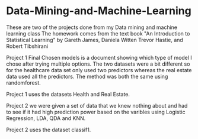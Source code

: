 # Data-Mining-and-Machine-Learning
These are two of the projects done from my Data mining and machine learning class
The homework comes from the text book "An Introduction to Statistical Learning"
by Gareth James, Daniela Witten Trevor Hastie, and Robert Tibshirani

Project 1 Final Chosen models is a document showing which type of model I chose after trying multiple options. The two datasets were a bit different so for the healthcare data set only used two predictors whereas the real estate data used all the predictors. The method was both the same using randomforest.

Project 1 uses the datasets Health and Real Estate.

Project 2 we were given a set of data that we knew nothing about and had to see if it had high prediction power based on the varibles using Logistic Regression, LDA, QDA and KNN.

Project 2 uses the dataset classif1.
